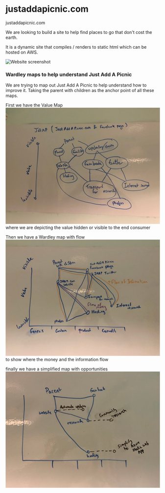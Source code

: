 # justaddapicnic.com
justaddapicnic.com

We are looking to build a site to help find places to go that don't cost the earth.

It is a dynamic site that compiles / renders to static html which can be hosted on AWS.

![Website screenshot](https://raw.githubusercontent.com/Sam-Rowe/justaddapicnic.com/168-change-the-image-in-the-readme/images/HomeScreenForReadme.png)

### Wardley maps to help understand Just Add A Picnic
We are trying to map out Just Add A Picnic to help understand how to improve it. Taking the parent with children as the anchor point of all these maps.  

First we have the Value Map ![Value Map](https://raw.githubusercontent.com/Sam-Rowe/justaddapicnic.com/master/images/readme/value-map.jpeg) where we are depicting the value hidden or visible to the end consumer

Then we have a Wardley map with flow ![Wardley map with flow](https://raw.githubusercontent.com/Sam-Rowe/justaddapicnic.com/master/images/readme/wardley-map-with-flow.jpeg) to show where the money and the information flow

finally we have a simplified map with opportunities ![simplified map with opportunities](https://raw.githubusercontent.com/Sam-Rowe/justaddapicnic.com/master/images/readme/wardley-map-with-opportunities.jpeg)
